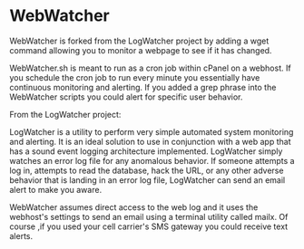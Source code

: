 # WebWatcher
WebWatcher is forked from the LogWatcher project by adding a wget command allowing you to monitor a webpage to see if it has changed.

WebWatcher.sh is meant to run as a cron job within cPanel on a webhost.  If you schedule the cron job to run every minute you essentially have continuous monitoring and alerting.  If you added a grep phrase into the WebWatcher scripts you could alert for specific user behavior.

From the LogWatcher project:

LogWatcher is a utility to perform very simple automated system monitoring and alerting.  It is an ideal solution to use in conjunction with a web app that has a sound event logging architecture implemented.  LogWatcher simply watches an error log file for any anomalous behavior.  If someone attempts a log in, attempts to read the database, hack the URL, or any other adverse behavior that is landing in an error log file, LogWatcher can send an email alert to make you aware.

WebWatcher assumes direct access to the web log and it uses the webhost's settings to send an email using a terminal utility called mailx.  Of course ,if you used your cell carrier's SMS gateway you could receive text alerts.

